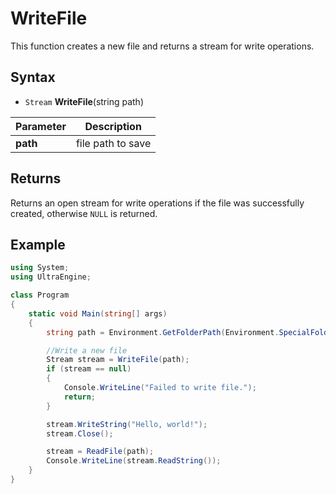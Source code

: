 # WriteFile

This function creates a new file and returns a stream for write operations.

## Syntax

- `Stream` **WriteFile**(string path)

| Parameter | Description |
|--|--|
| **path** | file path to save |

## Returns

Returns an open stream for write operations if the file was successfully created, otherwise `NULL` is returned.

## Example

```csharp
using System;
using UltraEngine;

class Program
{
    static void Main(string[] args)
    {
        string path = Environment.GetFolderPath(Environment.SpecialFolder.MyDocuments) + "/temp.txt";

        //Write a new file
        Stream stream = WriteFile(path);
        if (stream == null)
        {
            Console.WriteLine("Failed to write file.");
            return;
        }

        stream.WriteString("Hello, world!");
        stream.Close();

        stream = ReadFile(path);
        Console.WriteLine(stream.ReadString());
    }
}
```